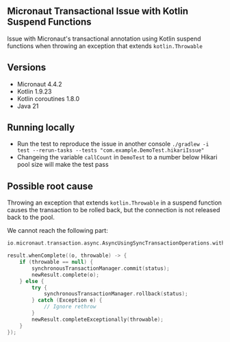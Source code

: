 ## Micronaut Transactional Issue with Kotlin Suspend Functions

Issue with Micronaut's transactional annotation using Kotlin suspend functions when throwing an exception that extends `kotlin.Throwable`

## Versions

- Micronaut 4.4.2
- Kotlin 1.9.23
- Kotlin coroutines 1.8.0
- Java 21

## Running locally

* Run the test to reproduce the issue in another console `./gradlew -i test --rerun-tasks --tests "com.example.DemoTest.hikariIssue"`
* Changeing the variable `callCount` in `DemoTest` to a number below Hikari pool size will make the test pass

## Possible root cause

Throwing an exception that extends `kotlin.Throwable` in a suspend function causes the transaction to be rolled back, but the connection is not released back to the pool.


We cannot reach the following part:
```kotlin
io.micronaut.transaction.async.AsyncUsingSyncTransactionOperations.withTransaction

result.whenComplete((o, throwable) -> {
    if (throwable == null) {
        synchronousTransactionManager.commit(status);
        newResult.complete(o);
    } else {
        try {
            synchronousTransactionManager.rollback(status);
        } catch (Exception e) {
            // Ignore rethrow
        }
        newResult.completeExceptionally(throwable);
    }
});
```
